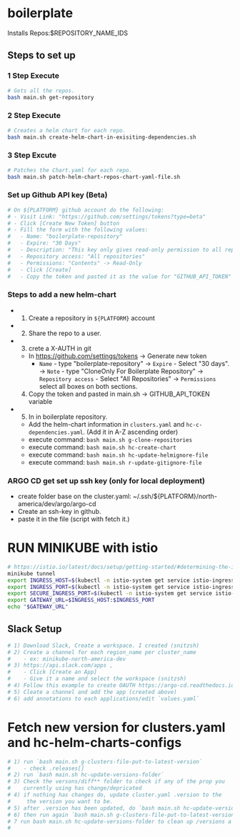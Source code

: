 # boilerplate

Installs Repos:$REPOSITORY_NAME_IDS

## Steps to set up

### 1 Step Execute

```bash
# Gets all the repos.
bash main.sh get-repository
```

### 2 Step Execute

```bash
# Creates a helm chart for each repo.
bash main.sh create-helm-chart-in-exisiting-dependencies.sh
```

### 3 Step Excute

```bash
# Patches the Chart.yaml for each repo.
bash main.sh patch-helm-chart-repos-chart-yaml-file.sh
```

### Set up Github API key (Beta)
```bash
# On ${PLATFORM} github account do the following:
# - Visit Link: "https://github.com/settings/tokens?type=beta"
# - Click [Create New Token] button
# - Fill the form with the following values:
#   - Name: "boilerplate-repository"
#   - Expire: "30 Days"
#   - Description: "This key only gives read-only permission to all repositories: public and private.""
#   - Repository access: "All repositories"
#   - Permissions: "Contents" -> Read-Only
#   - Click [Create]
#   - Copy the token and pasted it as the value for "GITHUB_API_TOKEN" variable located in ""./main.sh".
```

### Steps to add a new helm-chart
- 1) Create a repository in `${PLATFORM}` account
- 2) Share the repo to a user.
- 3) crete a X-AUTH in git
  * In https://github.com/settings/tokens
    -> Generate new token
    - `Name` - type "boilerplate-repository"
    -> `Expire` - Select "30 days".
    -> `Note` - type "CloneOnly For Boilerplate Repository"
    -> `Repository access` - Select "All Repositories"
    -> `Permissions` select all boxes on both sections.
  4) Copy the token and pasted in main.sh -> GITHUB_API_TOKEN variable
- 5) In in boilerplate repository.
    * Add the helm-chart information in `clusters.yaml` and `hc-c-dependencies.yaml`.
      (Add it in A-Z ascending order)
    * execute command: `bash main.sh g-clone-repositories`
    * execute command: `bash main.sh hc-create-chart`
    * execute command: `bash main.sh hc-update-helmignore-file`
    * execute command: `bash main.sh r-update-gitignore-file`


### ARGO CD get set up ssh key (only for local deployment)
- create folder base on the cluster.yaml: ~/.ssh/${PLATFORM}/north-america/dev/argo/argo-cd
- Create an ssh-key in github.
- paste it in the file (script with fetch it.)

# RUN MINIKUBE with istio
```bash
# https://istio.io/latest/docs/setup/getting-started/#determining-the-ingress-ip-and-ports
minikube tunnel
export INGRESS_HOST=$(kubectl -n istio-system get service istio-ingressgateway -o jsonpath='{.status.loadBalancer.ingress[0].ip}')
export INGRESS_PORT=$(kubectl -n istio-system get service istio-ingressgateway -o jsonpath='{.spec.ports[?(@.name=="http2")].port}')
export SECURE_INGRESS_PORT=$(kubectl -n istio-system get service istio-ingressgateway -o jsonpath='{.spec.ports[?(@.name=="https")].port}')
export GATEWAY_URL=$INGRESS_HOST:$INGRESS_PORT
echo "$GATEWAY_URL"
```

## Slack Setup

```bash
# 1) Download Slack, Create a workspace. I created (snitzsh)
# 2) Create a channel for each region_name per cluster_name
#    - ex: minikube-north-america-dev
# 3) https://api.slack.com/apps ,
#    - Click [Create an App]
#    - Give it a name and select the workspace (snitzsh)
# 4) Follow this example to create OAUTH https://argo-cd.readthedocs.io/en/stable/operator-manual/notifications/services/slack/
# 5) Cleate a channel and add the app (created above)
# 6) add annotations to each applications/edit `values.yaml`
```

# Fetch new version for clusters.yaml and hc-helm-charts-configs
```bash
# 1) run `bash main.sh g-clusters-file-put-to-latest-version`
#    - check .releases[]
# 2) run `bash main.sh hc-update-versions-folder`
# 3) Check the versons/diff** folder to check if any of the prop you
#    currently using has change/depricated
# 4) if nothing has changes do, update cluster.yaml .version to the
#     the version you want to be.
# 5) after .version has been updated, do `bash main.sh hc-update-version`
# 6) then run again `bash main.sh g-clusters-file-put-to-latest-version` to clean up releases
# 7 run bash main.sh hc-update-versions-folder to clean up /versions a   gain
#
```
